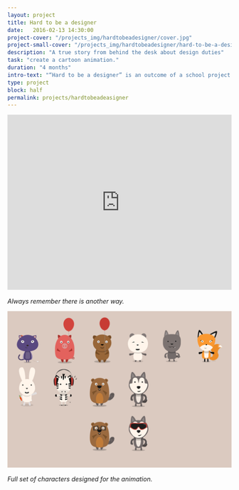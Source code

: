 ```yaml
---
layout: project
title: Hard to be a designer
date:   2016-02-13 14:30:00
project-cover: "/projects_img/hardtobeadesigner/cover.jpg"
project-small-cover: "/projects_img/hardtobeadesigner/hard-to-be-a-designer.png"
description: "A true story from behind the desk about design duties"
task: "create a cartoon animation."
duration: "4 months"
intro-text: "“Hard to be a designer” is an outcome of a school project about different areas: flags, clients, negotiations, life and design. It is a short animation video about a purple cat, who got a creative task to redesign flags."
type: project
block: half
permalink: projects/hardtobeadeasigner
---
```


<iframe src="https://player.vimeo.com/video/117010260?title=0&byline=0&portrait=0" width="100%" height="394" frameborder="0" webkitallowfullscreen mozallowfullscreen allowfullscreen></iframe>


<span class="p-center">*Always remember there is another way.*</span>


<span class="p700">![all characters](/projects_img/hardtobeadesigner/characters.png)</span>

<span class="p-center">*Full set of characters designed for the animation.*</span>